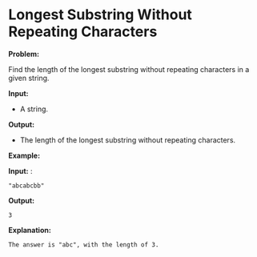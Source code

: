 # Longest Substring Without Repeating Characters

**Problem:**

Find the length of the longest substring without repeating characters in a given string.

**Input:**

- A string.

**Output:**

- The length of the longest substring without repeating characters.

**Example:**

**Input:** :
```
"abcabcbb"
```
**Output:** 
```
3
```
**Explanation:** 
```
The answer is "abc", with the length of 3.
```
